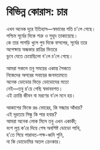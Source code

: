 # বিভিন্ন কোরাস: চার

এখন অনেক দূরে ইতিহাস—স্বভাবের গতি চ'লে গেছে।  
পশ্চিম সূর্যের দিকে শত্রু ও সুহৃদ তাকায়েছে।  
কে তার পাগড়ি খুলে পুব দিকে ফসলের, সূর্যের তরে  
অপেক্ষায় অন্ধকার রাত্রির ভিতরে  
       ডুবে যেতে চেয়েছিলো ব'লে চ’লে গেছে। 

আমরা সকলে তবু সময়ের একান্ত সৈকতে  
নিজেদের অপরের সবায়ের জনমতামতে  
অনেক ডোডোর ভিড়ে ডোডোদের মতো  
নেই—তবু র’য়ে গেছি স্বভাববশত।  
       এই ক্রান্তি জীবন বা মরণের ব’লে মনে হয়।  

আকাশের ফিকে রঙ ভোরের, কি সন্ধ্যার আঁধার?  
এই দূরত্যয় সিন্ধু কি পার হবার?  
আমরা অনেক লোক মিলে তবু এখন একাকী;  
বংশ লুপ্ত ক’রে দিয়ে শেষ অবশিষ্ট ডোডো পাখি,  
হ’তে গিয়ে পারাবত-পক্ষ-ধ্বনি শুনি,  
       না কি ডোডোমির অতল ক্রেংকার।  